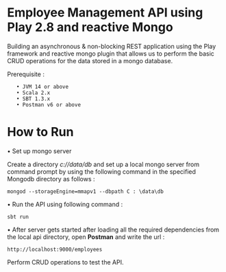 # Employee Management API using Play 2.8 and reactive Mongo


Building an asynchronous & non-blocking REST application using the Play framework and reactive mongo plugin that allows us to perform the basic CRUD operations for the data stored in a mongo database.  

Prerequisite :

       • JVM 14 or above
       • Scala 2.x
       • SBT 1.3.x
       • Postman v6 or above

# How to Run

• Set up mongo server

Create a directory *c://data/db* and set up a local mongo server from command prompt by using the following command in the specified Mongodb directory as follows :

``` mongod --storageEngine=mmapv1 --dbpath C : \data\db ```

• Run the API using following command :

``` sbt run ```

• After server gets started after loading all the required dependencies from the local api directory, open **Postman** and write the url :

``` http://localhost:9000/employees ``` 

Perform CRUD operations to test the API.
